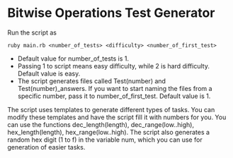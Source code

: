 Bitwise Operations Test Generator
=================================

Run the script as
```
ruby main.rb <number_of_tests> <difficulty> <number_of_first_test>
```

* Default value for number_of_tests is 1.
* Passing 1 to script means easy difficulty, while 2 is hard difficulty. Default value is easy.
* The script generates files called Test(number) and Test(number)_answers. If you want to start naming the files from a specific number, pass it to number_of_first_test. Default value is 1.


The script uses templates to generate different types of tasks. You can modify these templates and have the script fill it with numbers for you.
You can use the functions dec_length(length), dec_range(low..high), hex_length(length), hex_range(low..high). The script also generates a random hex digit (1 to f) in the variable num, which you can use for generation of easier tasks.
